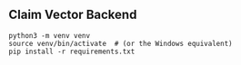 ## Claim Vector Backend

```
python3 -m venv venv
source venv/bin/activate  # (or the Windows equivalent)
pip install -r requirements.txt
```
